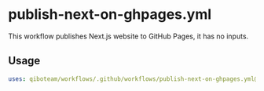 # publish-next-on-ghpages.yml

This workflow publishes Next.js website to GitHub Pages, it has no inputs.

## Usage

```yaml
uses: qiboteam/workflows/.github/workflows/publish-next-on-ghpages.yml@main
```
